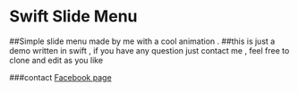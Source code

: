 # Swift Slide Menu
##Simple slide menu made by me with a cool animation .
##this is just a demo written in swift , if you have any question just contact me , feel free to clone and edit as you like 

###contact
[Facebook page](https://www.facebook.com/hiso.barca) 

